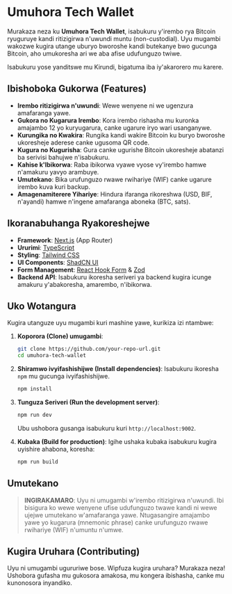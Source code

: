 # Umuhora Tech Wallet

Murakaza neza ku **Umuhora Tech Wallet**, isabukuru y'irembo rya Bitcoin ryuguruye kandi ritizigirwa n'uwundi muntu (non-custodial). Uyu mugambi wakozwe kugira utange uburyo bworoshe kandi butekanye bwo gucunga Bitcoin, aho umukoresha ari we aba afise udufunguzo twiwe.

Isabukuru yose yanditswe mu Kirundi, bigatuma iba iy'akarorero mu karere.

## Ibishoboka Gukorwa (Features)

*   **Irembo ritizigirwa n'uwundi**: Wewe wenyene ni we ugenzura amafaranga yawe.
*   **Gukora no Kugarura Irembo**: Kora irembo rishasha mu kuronka amajambo 12 yo kuryugarura, canke ugarure iryo wari usanganywe.
*   **Kurungika no Kwakira**: Rungika kandi wakire Bitcoin ku buryo bworoshe ukoresheje aderese canke ugusoma QR code.
*   **Kugura no Kugurisha**: Gura canke ugurishe Bitcoin ukoresheje abatanzi ba serivisi bahujwe n'isabukuru.
*   **Kahise k'Ibikorwa**: Raba ibikorwa vyawe vyose vy'irembo hamwe n'amakuru yavyo arambuye.
*   **Umutekano**: Bika urufunguzo rwawe rwihariye (WIF) canke ugarure irembo kuva kuri backup.
*   **Amagenamiterere Yihariye**: Hindura ifaranga rikoreshwa (USD, BIF, n'ayandi) hamwe n'ingene amafaranga aboneka (BTC, sats).

## Ikoranabuhanga Ryakoreshejwe

*   **Framework**: [Next.js](https://nextjs.org/) (App Router)
*   **Ururimi**: [TypeScript](https://www.typescriptlang.org/)
*   **Styling**: [Tailwind CSS](https://tailwindcss.com/)
*   **UI Components**: [ShadCN UI](https://ui.shadcn.com/)
*   **Form Management**: [React Hook Form](https://react-hook-form.com/) & [Zod](https://zod.dev/)
*   **Backend API**: Isabukuru ikoresha seriveri ya backend kugira icunge amakuru y'abakoresha, amarembo, n'ibikorwa.

## Uko Wotangura

Kugira utanguze uyu mugambi kuri mashine yawe, kurikiza izi ntambwe:

1.  **Koporora (Clone) umugambi**:
    ```bash
    git clone https://github.com/your-repo-url.git
    cd umuhora-tech-wallet
    ```

2.  **Shiramwo ivyifashishijwe (Install dependencies)**:
    Isabukuru ikoresha `npm` mu gucunga ivyifashishijwe.
    ```bash
    npm install
    ```

3.  **Tunguza Seriveri (Run the development server)**:
    ```bash
    npm run dev
    ```
    Ubu ushobora gusanga isabukuru kuri `http://localhost:9002`.

4.  **Kubaka (Build for production)**:
    Igihe ushaka kubaka isabukuru kugira uyishire ahabona, koresha:
    ```bash
    npm run build
    ```

## Umutekano

> **INGIRAKAMARO**: Uyu ni umugambi w'irembo ritizigirwa n'uwundi. Ibi bisigura ko wewe wenyene ufise udufunguzo twawe kandi ni wewe ujejwe umutekano w'amafaranga yawe. Ntugasangire amajambo yawe yo kugarura (mnemonic phrase) canke urufunguzo rwawe rwihariye (WIF) n'umuntu n'umwe.

## Kugira Uruhara (Contributing)

Uyu ni umugambi ugururiwe bose. Wipfuza kugira uruhara? Murakaza neza! Ushobora gufasha mu gukosora amakosa, mu kongera ibishasha, canke mu kunonosora inyandiko.
